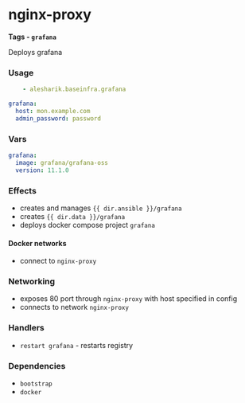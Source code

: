 # nginx-proxy
__Tags - `grafana`__

Deploys grafana

### Usage
```yaml
    - alesharik.baseinfra.grafana
```
```yaml
grafana:
  host: mon.example.com
  admin_password: password
```

### Vars
```yaml
grafana:
  image: grafana/grafana-oss
  version: 11.1.0
```

### Effects
- creates and manages `{{ dir.ansible }}/grafana`
- creates `{{ dir.data }}/grafana`
- deploys docker compose project `grafana`

#### Docker networks
- connect to `nginx-proxy`

### Networking
- exposes 80 port through `nginx-proxy` with host specified in config 
- connects to network `nginx-proxy`

### Handlers
- `restart grafana` - restarts registry

### Dependencies
- `bootstrap`
- `docker`